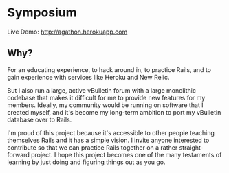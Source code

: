 # Symposium

Live Demo: http://agathon.herokuapp.com

## Why?

For an educating experience, to hack around in, to practice Rails, and to gain
experience with services like Heroku and New Relic.

But I also run a large, active vBulletin forum with a large monolithic codebase
that makes it difficult for me to provide new features for my members. Ideally,
my community would be running on software that I created myself, and it's become
my long-term ambition to port my vBulletin database over to Rails.

I'm proud of this project because it's accessible to other people teaching
themselves Rails and it has a simple vision. I invite anyone interested to contribute so that we can
practice Rails together on a rather straight-forward project. I hope this
project becomes one of the many testaments of learning by just doing and
figuring things out as you go.

